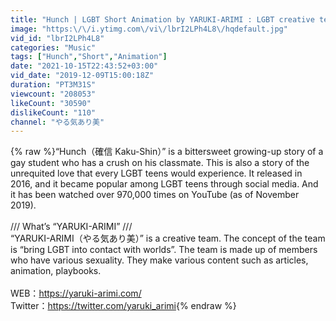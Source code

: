 ```yaml
---
title: "Hunch | LGBT Short Animation by YARUKI-ARIMI : LGBT creative team from Japan"
image: "https:\/\/i.ytimg.com\/vi\/lbrI2LPh4L8\/hqdefault.jpg"
vid_id: "lbrI2LPh4L8"
categories: "Music"
tags: ["Hunch","Short","Animation"]
date: "2021-10-15T22:43:52+03:00"
vid_date: "2019-12-09T15:00:18Z"
duration: "PT3M31S"
viewcount: "208053"
likeCount: "30590"
dislikeCount: "110"
channel: "やる気あり美"
---
```

{% raw %}“Hunch（確信 Kaku-Shin）” is a bittersweet growing-up story of a gay student who has a crush on his classmate. This is also a story of the unrequited love that every LGBT teens would experience. It released in 2016, and it became popular among LGBT teens through social media. And it has been watched over 970,000 times on YouTube (as of November 2019). <br /><br />///   What’s “YARUKI-ARIMI”  ///<br />“YARUKI-ARIMI（やる気あり美）” is a creative team. The concept of the team is “bring LGBT into contact with worlds”. The team is made up of members who have various sexuality. They make various content such as articles, animation, playbooks.<br /><br />WEB：<a rel="nofollow" target="blank" href="https://yaruki-arimi.com/">https://yaruki-arimi.com/</a><br />Twitter：<a rel="nofollow" target="blank" href="https://twitter.com/yaruki_arimi">https://twitter.com/yaruki_arimi</a>{% endraw %}
